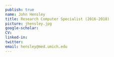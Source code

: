 ```yaml
---
publish: true
name: John Hensley
title: Research Computer Specialist (2016-2018)
picture: jhensley.jpg
google-scholar: 
CV:
linked-in: 
twitter:
email: hensley@med.umich.edu
---
```

